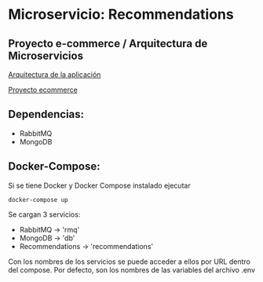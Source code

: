 # Microservicio: Recommendations
## Proyecto e-commerce / Arquitectura de Microservicios

[Arquitectura de la aplicación](APIDOC.md)

[Proyecto ecommerce](https://github.com/nmarsollier/ecommerce/blob/master/README.md)

## Dependencias:
- RabbitMQ
- MongoDB

## Docker-Compose:

Si se tiene Docker y Docker Compose instalado ejecutar

    docker-compose up


Se cargan 3 servicios:
- RabbitMQ -> 'rmq'
- MongoDB -> 'db'
- Recommendations -> 'recommendations'

Con los nombres de los servicios se puede acceder a ellos por URL dentro del compose.
Por defecto, son los nombres de las variables del archivo .env
